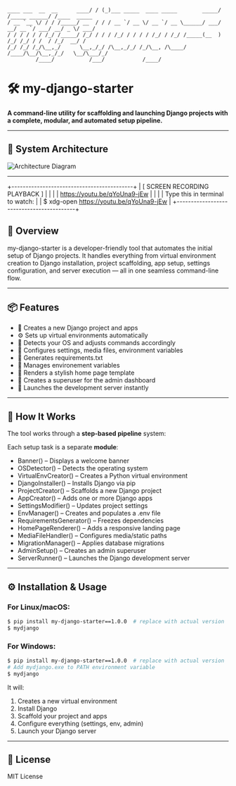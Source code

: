 ```console
____ ___  __  __      ____/ / (_)___ _____  ____ _____        _____/ /_____ ______/ /____  _____
/ __ `__ \/ / / /_____/ __  / / / __ `/ __ \/ __ `/ __ \______/ ___/ __/ __ `/ ___/ __/ _ \/ ___/
/ / / / / / /_/ /_____/ /_/ / / / /_/ / / / / /_/ / /_/ /_____(__  ) /_/ /_/ / /  / /_/  __/ /    
/_/ /_/ /_/\__,_/      \__,_/_/ /\__,_/_/ /_/\__, /\____/     /____/\__/\__,_/_/   \__/\___/_/     
         /____/           /___/            /____/
```

# 🛠️ my-django-starter

**A command-line utility for scaffolding and launching Django projects with a complete, modular, and automated setup pipeline.**

---

## 🔷 **System Architecture**
![Architecture Diagram](https://lucid.app/lucidchart/05ef5f18-8771-4bf5-98f9-a02179d64d49/edit?invitationId=inv_f47c4113-0103-46fb-a9a3-599e8f7245c8&page=0_0#)

---

+-------------------------------------------+
|  [ SCREEN RECORDING PLAYBACK ]           |
|                                          |
|  https://youtu.be/qYoUna9-jEw            |
|                                          |
|  Type this in terminal to watch:         |
|  $ xdg-open https://youtu.be/qYoUna9-jEw |
+------------------------------------------+


## 🚀 Overview

my-django-starter is a developer-friendly tool that automates the initial setup of Django projects. It handles everything from virtual environment creation to Django installation, project scaffolding, app setup, settings configuration, and server execution — all in one seamless command-line flow.

---

## 📦 Features

- 📁 Creates a new Django project and apps
- ⚙️ Sets up virtual environments automatically
- 🧪 Detects your OS and adjusts commands accordingly
- 📝 Configures settings, media files, environment variables
- 📄 Generates requirements.txt
- 📄 Manages environement variables
- 🧙 Renders a stylish home page template
- 👤 Creates a superuser for the admin dashboard
- 🚀 Launches the development server instantly

---

## 🔧 How It Works

The tool works through a **step-based pipeline** system:

Each setup task is a separate **module**:
- Banner() – Displays a welcome banner  
- OSDetector() – Detects the operating system  
- VirtualEnvCreator() – Creates a Python virtual environment  
- DjangoInstaller() – Installs Django via pip  
- ProjectCreator() – Scaffolds a new Django project  
- AppCreator() – Adds one or more Django apps  
- SettingsModifier() – Updates project settings  
- EnvManager() – Creates and populates a .env file  
- RequirementsGenerator() – Freezes dependencies  
- HomePageRenderer() – Adds a responsive landing page  
- MediaFileHandler() – Configures media/static paths  
- MigrationManager() – Applies database migrations  
- AdminSetup() – Creates an admin superuser  
- ServerRunner() – Launches the Django development server  

---

## ⚙️ Installation & Usage

### For Linux/macOS:
```bash
$ pip install my-django-starter==1.0.0  # replace with actual version
$ mydjango
```


### For Windows:
```bash
$ pip install my-django-starter==1.0.0  # replace with actual version
# Add mydjango.exe to PATH environment variable
$ mydjango
```



It will:

1. Creates a new virtual environment  
2. Install Django  
3. Scaffold your project and apps  
4. Configure everything (settings, env, admin)  
5. Launch your Django server  

---

## 📜 License

MIT License
